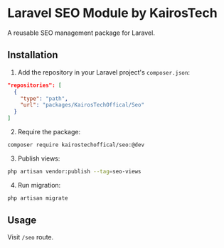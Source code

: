 # Laravel SEO Module by KairosTech

A reusable SEO management package for Laravel.

## Installation

1. Add the repository in your Laravel project's `composer.json`:
```json
"repositories": [
  {
    "type": "path",
    "url": "packages/KairosTechOffical/Seo"
  }
]
```

2. Require the package:
```bash
composer require kairostechoffical/seo:@dev
```

3. Publish views:
```bash
php artisan vendor:publish --tag=seo-views
```

4. Run migration:
```bash
php artisan migrate
```

## Usage

Visit `/seo` route.
